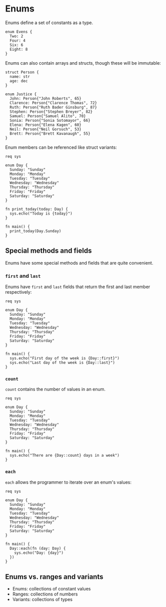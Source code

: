 # Enums

Enums define a set of constants as a type.

```sylva
enum Evens {
  Two: 2
  Four: 4
  Six: 6
  Eight: 8
}
```

Enums can also contain arrays and structs, though these will be immutable:

```sylva
struct Person {
  name: str
  age: dec
}

enum Justice {
  John: Person{"John Roberts", 65}
  Clarence: Person{"Clarence Thomas", 72}
  Ruth: Person{"Ruth Bader Ginsburg", 87}
  Stephen: Person{"Stephen Breyer", 82}
  Samuel: Person{"Samuel Alito", 70}
  Sonia: Person{"Sonia Sotomayor", 66}
  Elena: Person{"Elena Kagen", 60}
  Neil: Person{"Neil Gorsuch", 53}
  Brett: Person{"Brett Kavanaugh", 55}
}
```

Enum members can be referenced like struct variants:

```sylva
req sys

enum Day {
  Sunday: "Sunday"
  Monday: "Monday"
  Tuesday: "Tuesday"
  Wednesday: "Wednesday"
  Thursday: "Thursday"
  Friday: "Friday"
  Saturday: "Saturday"
}

fn print_today(today: Day) {
  sys.echo("Today is {today}")
}

fn main() {
  print_today(Day.Sunday)
}
```

## Special methods and fields

Enums have some special methods and fields that are quite convenient.

### `first` and `last`

Enums have `first` and `last` fields that return the first and last member
respectively:

```sylva
req sys

enum Day {
  Sunday: "Sunday"
  Monday: "Monday"
  Tuesday: "Tuesday"
  Wednesday: "Wednesday"
  Thursday: "Thursday"
  Friday: "Friday"
  Saturday: "Saturday"
}

fn main() {
  sys.echo("First day of the week is {Day::first}")
  sys.echo("Last day of the week is {Day::last}")
}
```

### `count`

`count` contains the number of values in an enum.

```sylva
req sys

enum Day {
  Sunday: "Sunday"
  Monday: "Monday"
  Tuesday: "Tuesday"
  Wednesday: "Wednesday"
  Thursday: "Thursday"
  Friday: "Friday"
  Saturday: "Saturday"
}

fn main() {
  sys.echo("There are {Day::count} days in a week")
}
```

### `each`

`each` allows the programmer to iterate over an enum's values:

```sylva
req sys

enum Day {
  Sunday: "Sunday"
  Monday: "Monday"
  Tuesday: "Tuesday"
  Wednesday: "Wednesday"
  Thursday: "Thursday"
  Friday: "Friday"
  Saturday: "Saturday"
}

fn main() {
  Day::each(fn (day: Day) {
    sys.echo("Day: {day}")
  })
}
```

## Enums vs. ranges and variants

- Enums: collections of constant values
- Ranges: collections of numbers
- Variants: collections of types
